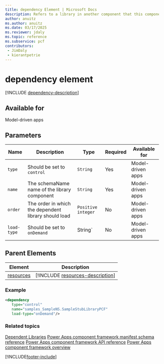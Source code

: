 ```yaml
---
title: dependency Element | Microsoft Docs
description: Refers to a library in another component that this component depends on.
author: anuitz
ms.author: anuitz
ms.date: 03/17/2025
ms.reviewer: jdaly
ms.topic: reference
ms.subservice: pcf
contributors:
 - JimDaly
 - kierantpetrie
---
```


# dependency element

[!INCLUDE [dependency-description](includes/dependency-description.md)]

## Available for

Model-driven apps

## Parameters

|Name|Description|Type|Required|Available for|
|--|--|--|--|-----|
|`type`|Should be set to `control`|`String`|Yes|Model-driven apps |
|`name`|The schemaName name of the library component|`String`|Yes|Model-driven  apps |
|`order`|The order in which the dependent library should load|`Positive integer`|No|Model-driven  apps |
|`load-type`|Should be set to `onDemand`|String`|No|Model-driven  apps |

## Parent Elements

|Element|Description|
|--|--|
|[resources](resources.md)|[!INCLUDE [resources-description](includes/resources-description.md)]|

### Example

```XML
<dependency 
   type="control" 
   name="samples_SampleNS.SampleStubLibraryPCF" 
   load-type="onDemand"/>
```

### Related topics

[Dependent Libraries](../dependent-libraries.md)
[Power Apps component framework manifest schema reference](index.md)
[Power Apps component framework API reference](../reference/index.md)
[Power Apps component framework overview](../overview.md)

[!INCLUDE[footer-include](../../../includes/footer-banner.md)]
